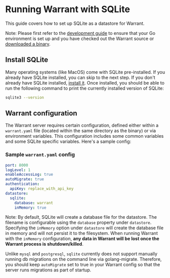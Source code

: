 # Running Warrant with SQLite

This guide covers how to set up SQLite as a datastore for Warrant.

Note: Please first refer to the [development guide](/development.md) to ensure that your Go environment is set up and you have checked out the Warrant source or [downloaded a binary](https://github.com/warrant-dev/warrant/releases).

## Install SQLite

Many operating systems (like MacOS) come with SQLite pre-installed. If you already have SQLite installed, you can skip to the next step. If you don't already have SQLite installed, [install it](https://www.tutorialspoint.com/sqlite/sqlite_installation.htm). Once installed, you should be able to run the following command to print the currently installed version of SQLite:

```bash
sqlite3 --version
```

## Warrant configuration

The Warrant server requires certain configuration, defined either within a `warrant.yaml` file (located within the same directory as the binary) or via environment variables. This configuration includes some common variables and some SQLite specific variables. Here's a sample config:

### Sample `warrant.yaml` config

```yaml
port: 8000
logLevel: 1
enableAccessLog: true
autoMigrate: true
authentication:
  apiKey: replace_with_api_key
datastore:
  sqlite:
    database: warrant
    inMemory: true
```

Note: By default, SQLite will create a database file for the datastore. The filename is configurable using the `database` property under `datastore`. Specifying the `inMemory` option under `datastore` will create the database file in memory and will not persist it to the filesystem. When running Warrant with the `inMemory` configuration, **any data in Warrant will be lost once the Warrant process is shutdown/killed**.

Unlike `mysql` and `postgresql`, `sqlite` currently does not support manually running db migrations on the command line via golang-migrate. Therefore, you should keep `autoMigrate` set to true in your Warrant config so that the server runs migrations as part of startup.
